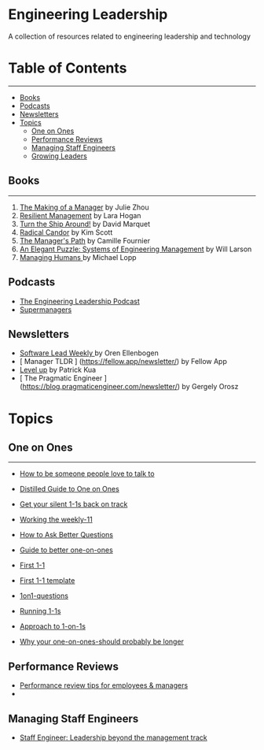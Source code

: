 # Engineering Leadership
A collection of resources related to engineering leadership and technology

# Table of Contents
----
*  [ Books ](#books)
*  [ Podcasts ](#podcasts)
*  [ Newsletters](#newsletters)
*  [ Topics ](#topics)
   *  [ One on Ones ](#oneonone)
   *  [ Performance Reviews ](#perfreviews)
   *  [ Managing Staff Engineers ](#staffeng)
   *  [ Growing Leaders](#growingleaders)
   





<a name="books"></a>
## Books 
---
1. [The Making of a Manager](https://www.goodreads.com/book/show/38821039-the-making-of-a-manager) by Julie Zhou
2. [Resilient Management](https://www.goodreads.com/book/show/45767533-resilient-management) by Lara Hogan
3. [Turn the Ship Around!](https://www.goodreads.com/book/show/16158601-turn-the-ship-around) by David Marquet
4. [Radical Candor](https://www.goodreads.com/book/show/29939161-radical-candor) by Kim Scott
5. [The Manager's Path](https://www.goodreads.com/book/show/33369254-the-manager-s-path) by Camille Fournier
6. [An Elegant Puzzle: Systems of Engineering Management](https://www.goodreads.com/book/show/45303387-an-elegant-puzzle) by Will Larson
7. [ Managing Humans ](https://www.goodreads.com/book/show/1317946.Managing_Humans) by Michael Lopp

<a name="podcasts"></a>
## Podcasts 

* [ The Engineering Leadership Podcast](https://sfelc.com/podcasts)
* [Supermanagers](https://fellow.app/supermanagers/)


<a name="newsletters"></a>
## Newsletters

* [ Software Lead Weekly ](https://softwareleadweekly.com/) by Oren Ellenbogen 
* [ Manager TLDR ] (https://fellow.app/newsletter/) by Fellow App
* [ Level up](https://levelup.patkua.com/) by Patrick Kua
* [ The Pragmatic Engineer ] (https://blog.pragmaticengineer.com/newsletter/) by Gergely Orosz


<a name="Topics"></a>
# Topics
<a name="oneonone"></a>
## One on Ones 
---
* [ How to be someone people love to talk to ](https://www.bakadesuyo.com/2015/02/love-to-talk/)
* [ Distilled Guide to One on Ones ](https://chris-g-chiu.medium.com/engineering-management-distilled-a-guide-to-one-on-ones-5b6cceb095b7)
* [ Get your silent 1-1s back on track ](https://codecapsule.com/2021/09/09/how-to-get-your-silent-1-on-1s-back-on-track/)
* [Working the weekly-11 ](http://eleganthack.com/working-the-weekly-11/)
* [How to Ask Better Questions](https://hbr.org/2009/05/real-leaders-ask.html)
* [Guide to better one-on-ones](https://www.officevibe.com/blog/guide-to-better-one-on-ones)

* [First 1-1 ](https://leadhonestly.com/blog/how-to-have-your-first-one-on-one-meeting-with-an-employee)
* [ First 1-1 template ](https://knowyourteam.com/blog/2020/01/22/youve-got-your-first-one-on-one-meeting-with-an-employee-how-to-prepare/)

* [ 1on1-questions ](https://github.com/VGraupera/1on1-questions)

* [ Running 1-1s ](https://blog.nuffsaid.com/running-one-on-ones)

* [Approach to 1-on-1s](https://marcorogers.com/blog/my-approach-to-1-on-1s)

* [Why your one-on-ones-should probably be longer](https://medium.com/vpe-coach/why-your-one-on-ones-should-probably-be-longer-cbf8961645fc)

<a name="perfreviews"></a>
## Performance Reviews 

* [ Performance review tips for employees & managers](https://fellow.app/blog/management/end-of-year-review-tips-for-employees-and-managers)
* 

<a name="staffeng"></a>
## Managing Staff Engineers 
* [ Staff Engineer: Leadership beyond the management track](https://staffeng.com/book)
